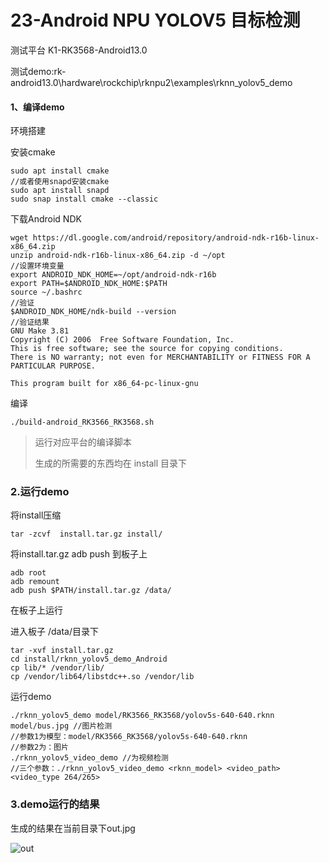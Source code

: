 # 23-Android NPU YOLOV5 目标检测

测试平台 K1-RK3568-Android13.0

测试demo:rk-android13.0\hardware\rockchip\rknpu2\examples\rknn_yolov5_demo

#### 1、编译demo

环境搭建

安装cmake

```
sudo apt install cmake
//或者使用snapd安装cmake
sudo apt install snapd
sudo snap install cmake --classic
```

下载Android NDK

```
wget https://dl.google.com/android/repository/android-ndk-r16b-linux-x86_64.zip
unzip android-ndk-r16b-linux-x86_64.zip -d ~/opt
//设置环境变量
export ANDROID_NDK_HOME=~/opt/android-ndk-r16b
export PATH=$ANDROID_NDK_HOME:$PATH
source ~/.bashrc
//验证
$ANDROID_NDK_HOME/ndk-build --version
//验证结果
GNU Make 3.81
Copyright (C) 2006  Free Software Foundation, Inc.
This is free software; see the source for copying conditions.
There is NO warranty; not even for MERCHANTABILITY or FITNESS FOR A
PARTICULAR PURPOSE.

This program built for x86_64-pc-linux-gnu
```

编译

```
./build-android_RK3566_RK3568.sh 
```

> 运行对应平台的编译脚本
>
> 生成的所需要的东西均在 install 目录下

### 2.运行demo

将install压缩

```
tar -zcvf  install.tar.gz install/
```

将install.tar.gz adb push 到板子上

```
adb root
adb remount
adb push $PATH/install.tar.gz /data/
```

在板子上运行

进入板子 /data/目录下

```
tar -xvf install.tar.gz
cd install/rknn_yolov5_demo_Android
cp lib/* /vendor/lib/
cp /vendor/lib64/libstdc++.so /vendor/lib
```

运行demo

```
./rknn_yolov5_demo model/RK3566_RK3568/yolov5s-640-640.rknn model/bus.jpg //图片检测
//参数1为模型：model/RK3566_RK3568/yolov5s-640-640.rknn
//参数2为：图片
./rknn_yolov5_video_demo //为视频检测
//三个参数：./rknn_yolov5_video_demo <rknn_model> <video_path> <video_type 264/265>
```

### 3.demo运行的结果

生成的结果在当前目录下out.jpg

![out](http://tanzhtanzh.oss-cn-shenzhen.aliyuncs.com/img/out.jpg)

